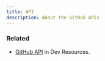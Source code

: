 ```yaml
---
title: API
description: About the GitHub APIs
---
```



### Related

- [GitHub API](https://michaelcurrin.github.io/dev-resources/resources/version-control/github/api/) in Dev Resources.

